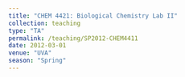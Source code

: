 ```yaml
---
title: "CHEM 4421: Biological Chemistry Lab II"
collection: teaching
type: "TA"
permalink: /teaching/SP2012-CHEM4411
date: 2012-03-01
venue: "UVA"
season: "Spring"
---
```

